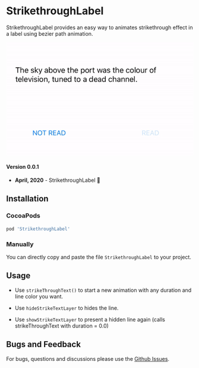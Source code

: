 # StrikethroughLabel
StrikethroughLabel provides an easy way to animates strikethrough effect in a label using bezier path animation.

![](Resources/demo.gif)

#### Version 0.0.1
- **April, 2020** - StrikethroughLabel 🥳

## Installation
###  CocoaPods

```ruby
pod 'StrikethroughLabel'
```

###  Manually
You can directly copy and paste the file `StrikethroughLabel` to your project.

## Usage

- Use `strikeThroughText()` to start a new animation with any duration and line color you want.

- Use `hideStrikeTextLayer` to hides the line.

- Use `showStrikeTextLayer` to present a hidden line again (calls strikeThroughText with duration = 0.0)

## Bugs and Feedback
For bugs, questions and discussions please use the [Github Issues](https://github.com/chrsp/StrikethroughLabel/issues).


